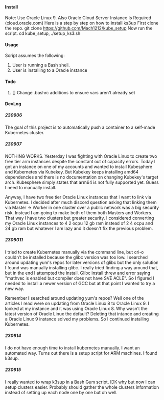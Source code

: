 #### Install
Note: Use Oracle Linux 9. Also Oracle Cloud Server Instance Is Required (cloud.oracle.com)
Here is a step by step on how to install ks3up
First clone the repo. git clone https://github.com/Mach1212/kube_setup
Now run the script. cd kube_setup, ./setup_ks3.sh

#### Usage

Script assumes the following:

1. User is running a Bash shell.
2. User is installing to a Oracle instance

#### Todo

1. [] Change .bashrc additions to ensure vars aren't already set

#### DevLog

##### 230906

The goal of this project is to automatically push a container to a self-made Kubernetes cluster.

##### 230907

NOTHING WORKS. Yesterday I was fighting with Oracle Linux to create two free tier arm instances despite the constant out of capacity errors. Today I got an instance on one of my accounts and wanted to install Kubesphere and Kubernetes via Kubekey. But Kubekey keeps installing amd64 dependencies and there is no documentation on changing Kubekey's target arch. Kubesphere simply states that arm64 is not fully supported yet. Guess I need to manually install.

Anyway, I have two free tier Oracle Linux instances that I want to link via Kubernetes. I decided after much discord question asking that linking them via Master -> Worker in one cluster over a public network was a big security risk. Instead I am going to make both of them both Masters and Workers. That way I have two clusters but greater security. I considered converting my Oracle Linux instances to 4 2 ocpu 12 gb ram instead of 2 4 ocpu and 24 gb ram but whatever I am lazy and it doesn't fix the previous problem.

##### 2309011

I tried to create Kubernetes manually via the command line, but cri-o couldn't be installed because the glibc version was too low. I searched around updating yum's repos for later versions of glibc but the only solution I found was manually installing glibc. I really tried finding a way around that, but in the end I attempted the install. Glibc install threw and error saying "mathvec is enabled but compiler does not have SVE ACLE". So I figured I needed to install a newer version of GCC but at that point I wanted to try a new way.

Remember I searched around updating yum's repos? Well one of the articles I read were on updating from Oracle Linux 8 to Oracle Linux 9. I looked at my instance and it was using Oracle Linux 8. Why wasn't the latest version of Oracle Linux the default? Deleting that intance and creating a Oracle Linux 9 instance solved my problems. So I continued installing Kubernetes.

##### 230914

I do not have enough time to install kubernetes manually. I want an automated way. Turns out there is a setup script for ARM machines. I found k3sup.

##### 230915

I really wanted to wrap k3sup in a Bash Gum script. IDK why but now I can setup clusters easier. Probably should gather the whole clusters information instead of setting up each node one by one but oh well.
